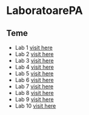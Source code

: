 # LaboratoarePA

## Teme
- Lab 1 [visit here](https://github.com/NarcisSt/LaboratoarePA/tree/lab1/Lab1)
- Lab 2 [visit here](https://github.com/NarcisSt/LaboratoarePA/tree/main/Lab2)
- Lab 3 [visit here](https://github.com/NarcisSt/LaboratoarePA/tree/main/Lab3)
- Lab 4 [visit here](https://github.com/NarcisSt/LaboratoarePA/tree/main/Lab4)
- Lab 5 [visit here](https://github.com/NarcisSt/LaboratoarePA/tree/main/Lab5)
- Lab 6 [visit here](https://github.com/NarcisSt/LaboratoarePA/tree/main/Lab6)
- Lab 7 [visit here](https://github.com/NarcisSt/LaboratoarePA/tree/main/Lab7)
- Lab 8 [visit here](https://github.com/NarcisSt/LaboratoarePA/tree/main/Lab8)
- Lab 9 [visit here](https://github.com/NarcisSt/LaboratoarePA/tree/main/Lab9)
- Lab 10 [visit here](https://github.com/NarcisSt/LaboratoarePA/tree/main/PALab10)